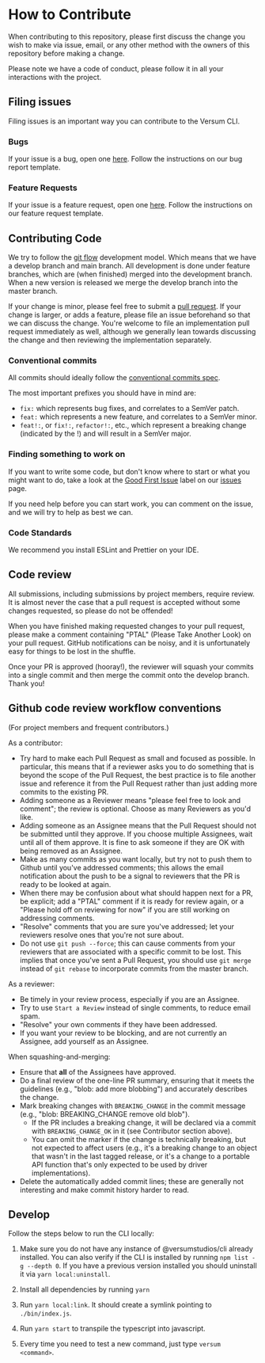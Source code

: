 # How to Contribute

When contributing to this repository, please first discuss the change you wish to make via issue, email, or any other method with the owners of this repository before making a change.

Please note we have a code of conduct, please follow it in all your interactions with the project.

## Filing issues

Filing issues is an important way you can contribute to the Versum CLI.

### Bugs

If your issue is a bug, open one
[here](https://github.com/versumstudios/cli/issues/new?assignees=&labels=&template=bug_report.md&title=).
Follow the instructions on our bug report template.

### Feature Requests

If your issue is a feature request, open one [here](https://github.com/versumstudios/cli/issues/new?assignees=&labels=&template=feature_request.md&title=).
Follow the instructions on our feature request template.

## Contributing Code

We try to follow the [git flow](https://www.atlassian.com/git/tutorials/comparing-workflows/gitflow-workflow) development model.
Which means that we have a develop branch and main branch. All development is done under feature branches,
which are (when finished) merged into the development branch. When a new version is released we merge the develop branch into the master branch.

If your change is minor, please feel free to submit a [pull request](https://github.com/versumstudios/cli/pulls).
If your change is larger, or adds a feature, please file an issue beforehand so that we can discuss the change.
You're welcome to file an implementation pull request immediately as well, although we generally lean towards discussing the
change and then reviewing the implementation separately.

### Conventional commits

All commits should ideally follow the [conventional commits spec](https://www.conventionalcommits.org/en/v1.0.0/).

The most important prefixes you should have in mind are:

- `fix:` which represents bug fixes, and correlates to a SemVer patch.
- `feat:` which represents a new feature, and correlates to a SemVer minor.
- `feat!:`, or `fix!:`, `refactor!:`, etc., which represent a breaking change (indicated by the !) and will result in a SemVer major.

### Finding something to work on

If you want to write some code, but don't know where to start or what you might
want to do, take a look at the [Good First Issue] label on our [issues](https://github.com/versumstudios/cli/issues) page.

If you need help before you can start work, you can comment on the issue, and we
will try to help as best we can.

[good first issue]: https://github.com/versumstudios/cli/labels/good%20first%20issue

### Code Standards

We recommend you install ESLint and Prettier on your IDE.

## Code review

All submissions, including submissions by project members, require review. It is almost never the case that a pull request is accepted without some changes requested, so please do not be offended!

When you have finished making requested changes to your pull request, please make a comment containing "PTAL" (Please Take Another Look) on your pull request. GitHub notifications can be noisy, and it is unfortunately easy for things to be lost in the shuffle.

Once your PR is approved (hooray!), the reviewer will squash your commits into a single commit and then merge the commit onto the develop branch. Thank you!

## Github code review workflow conventions

(For project members and frequent contributors.)

As a contributor:

- Try hard to make each Pull Request as small and focused as possible. In
  particular, this means that if a reviewer asks you to do something that is
  beyond the scope of the Pull Request, the best practice is to file another
  issue and reference it from the Pull Request rather than just adding more
  commits to the existing PR.
- Adding someone as a Reviewer means "please feel free to look and comment";
  the review is optional. Choose as many Reviewers as you'd like.
- Adding someone as an Assignee means that the Pull Request should not be
  submitted until they approve. If you choose multiple Assignees, wait until
  all of them approve. It is fine to ask someone if they are OK with being
  removed as an Assignee.
- Make as many commits as you want locally, but try not to push them to Github
  until you've addressed comments; this allows the email notification about
  the push to be a signal to reviewers that the PR is ready to be looked at
  again.
- When there may be confusion about what should happen next for a PR, be
  explicit; add a "PTAL" comment if it is ready for review again, or a "Please
  hold off on reviewing for now" if you are still working on addressing
  comments.
- "Resolve" comments that you are sure you've addressed; let your reviewers
  resolve ones that you're not sure about.
- Do not use `git push --force`; this can cause comments from your reviewers
  that are associated with a specific commit to be lost. This implies that
  once you've sent a Pull Request, you should use `git merge` instead of `git rebase` to incorporate commits from the master branch.

As a reviewer:

- Be timely in your review process, especially if you are an Assignee.
- Try to use `Start a Review` instead of single comments, to reduce email
  spam.
- "Resolve" your own comments if they have been addressed.
- If you want your review to be blocking, and are not currently an Assignee,
  add yourself as an Assignee.

When squashing-and-merging:

- Ensure that **all** of the Assignees have approved.
- Do a final review of the one-line PR summary, ensuring that it meets the
  guidelines (e.g., "blob: add more blobbing") and accurately describes the
  change.
- Mark breaking changes with `BREAKING_CHANGE` in the commit message (e.g.,
  "blob: BREAKING_CHANGE remove old blob").
  - If the PR includes a breaking change, it will be declared via a commit
    with `BREAKING_CHANGE_OK` in it (see Contributor section above).
  - You can omit the marker if the change is technically breaking, but not
    expected to affect users (e.g., it's a breaking change to an object that
    wasn't in the last tagged release, or it's a change to a portable API
    function that's only expected to be used by driver implementations).
- Delete the automatically added commit lines; these are generally not
  interesting and make commit history harder to read.

## Develop

Follow the steps below to run the CLI locally:

1. Make sure you do not have any instance of @versumstudios/cli already installed. You can also verify if the CLI is installed by running `npm list -g --depth 0`. If you have a previous version installed you should uninstall it via `yarn local:uninstall`.

2. Install all dependencies by running `yarn`

3. Run `yarn local:link`. It should create a symlink pointing to `./bin/index.js`.

4. Run `yarn start` to transpile the typescript into javascript.

5. Every time you need to test a new command, just type `versum <command>`.
